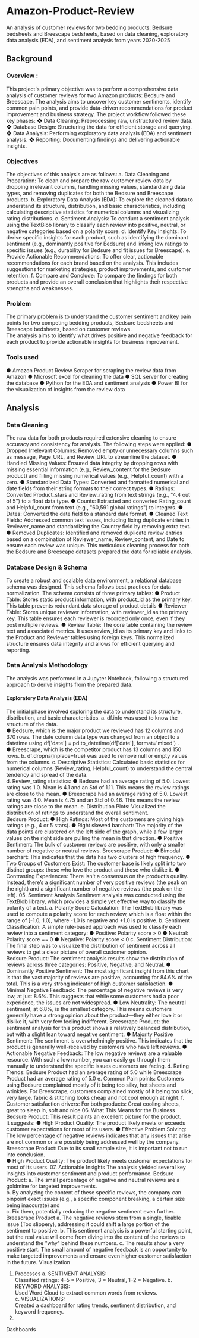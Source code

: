 # Amazon-Product-Review
An analysis of customer reviews for two bedding products: Bedsure bedsheets and Breescape bedsheets, based on data cleaning, exploratory data analysis (EDA), and sentiment analysis from years 2020-2025

## Background 
### Overview :
  This project's primary objective was to perform a comprehensive data analysis of customer reviews for two Amazon products: Bedsure and Breescape. The analysis aims to uncover key customer sentiments, identify common pain points, and provide data-driven recommendations for product improvement and business strategy. 
The project workflow followed these key phases: 
❖ Data Cleaning: Preprocessing raw, unstructured review data. 
❖ Database Design: Structuring the data for efficient storage and querying. 
❖ Data Analysis: Performing exploratory data analysis (EDA) and sentiment analysis. 
❖ Reporting: Documenting findings and delivering actionable insights. 

### Objectives 
The objectives of this analysis are as follows: 
a. Data Cleaning and Preparation: To clean and prepare the raw customer review data by dropping irrelevant columns, handling missing values, standardizing data types, and removing duplicates for both the Bedsure and Breescape products. 
b. Exploratory Data Analysis (EDA): To explore the cleaned data to understand its structure, distribution, and basic characteristics, including calculating descriptive statistics for numerical columns and visualizing rating distributions. 
c. Sentiment Analysis: To conduct a sentiment analysis using the TextBlob library to classify each review into positive, neutral, or negative categories based on a polarity score. 
d. Identify Key Insights: To derive specific insights for each product, such as identifying the dominant sentiment (e.g., dominantly positive for Bedsure) and linking low ratings to specific issues (e.g., durability for Bedsure and fit issues for Breescape). 
e. Provide Actionable Recommendations: To offer clear, actionable recommendations for each brand based on the analysis. This includes suggestions for marketing strategies, product improvements, and customer retention. 
f. Compare and Conclude: To compare the findings for both products and provide an overall conclusion that highlights their respective strengths and weaknesses. 
 
### Problem 
The primary problem is to understand the customer sentiment and key pain points for two competing bedding products, Bedsure bedsheets and Breescape bedsheets, based on customer reviews.  
The analysis aims to identify what drives positive and negative feedback for each product to provide actionable insights for business improvement. 

### Tools used 
● Amazon Product Review Scraper for scraping the review data from Amazon 
● Microsoft excel for cleaning the data 
● SQL server for creating the database 
● Python for the EDA and sentiment analysis 
● Power BI for the visualization of insights from the review data 

## Analysis
### Data Cleaning 
The raw data for both products required extensive cleaning to ensure accuracy and consistency for analysis. The following steps were applied: 
● Dropped Irrelevant Columns: Removed empty or unnecessary columns such as message, Page_URL, and Review_URL to streamline the dataset. 
● Handled Missing Values: Ensured data integrity by dropping rows with missing essential information (e.g., Review_content for the Bedsure product) and filling missing numerical values (e.g., Helpful_count) with a zero. 
● Standardized Data Types: Converted and formatted numerical and date fields from their string formats to their correct types. 
● Ratings: Converted Product_stars and Review_rating from text strings (e.g., "4.4 out of 5") to a float data type. 
● Counts: Extracted and converted Rating_count and Helpful_count from text (e.g., "60,591 global ratings") to integers. 
● Dates: Converted the date field to a standard date format. 
● Cleaned Text Fields: Addressed common text issues, including fixing duplicate entries in Reviewer_name and standardizing the Country field by removing extra text. 
● Removed Duplicates: Identified and removed duplicate review entries based on a combination of Reviewer_name, Review_content, and Date to ensure each review was unique. 
This meticulous cleaning process for both the Bedsure and Breescape datasets prepared the data for reliable analysis. 

### Database Design & Schema 
To create a robust and scalable data environment, a relational database schema was designed. This schema follows best practices for data normalization. 
The schema consists of three primary tables: 
● Product Table: Stores static product information, with product_id as the primary key. This table prevents redundant data storage of product details 
● Reviewer Table: Stores unique reviewer information, with reviewer_id as the primary key. This table ensures each reviewer is recorded only once, even if they post multiple reviews. 
● Review Table: The core table containing the review text and associated metrics. It uses review_id as its primary key and links to the Product and Reviewer tables using foreign keys. 
This normalized structure ensures data integrity and allows for efficient querying and reporting. 

### Data Analysis Methodology 
The analysis was performed in a Jupyter Notebook, following a structured approach to derive insights from the prepared data. 

#### Exploratory Data Analysis (EDA) 
The initial phase involved exploring the data to understand its structure, distribution, and basic characteristics. 
a. df.info was used to know the structure of the data.  
   ● Bedsure, which is the major product we reviewed has 12 columns and 370 rows. The date column data type was changed from an object to a datetime using df['date'] = pd.to_datetime(df['date'], format='mixed') .  
   ● Breescrape, which is the competitor product has 13 columns and 150 rows. 
b. df.dropna(inplace=true) was used to remove null or empty values from the columns. 
c. Descriptive Statistics: Calculated basic statistics for numerical columns (Review_rating, Helpful_count) to understand the central tendency and spread of the data.  
d. Review_rating statistics: 
   ● Bedsure had an average rating of 5.0. Lowest rating was 1.0. Mean is 4.1 and an Std of 1.11. This means the review ratings are close to the mean. 
   ● Breescrape had an average rating of 5.0. Lowest rating was 4.0. Mean is 4.75 and an Std of 0.46. This means the review ratings are close to the mean. 
e. Distribution Plots: Visualized the distribution of ratings to understand the overall sentiment.  
   Bedsure Product: 
   ● High Ratings: Most of the customers are giving high ratings (e.g., 4 or 5 stars). 
   ● Right skewed barchart: The majority of the data points are clustered on the left side of the graph, while a few larger values on the right side are pulling the mean in that direction. 
   ● Positive Sentiment: The bulk of customer reviews are positive, with only a smaller number of negative or neutral reviews. 
  Breescrape Product: 
  ● Bimodal barchart: This indicates that the data has two clusters of high frequency. 
  ● Two Groups of Customers Exist: The customer base is likely split into two distinct groups: those who love the product and those who dislike it. 
  ● Contrasting Experiences: There isn’t a consensus on the product’s quality. Instead, there’s a significant number of very positive reviews (the peak 
on the right) and a significant number of negative reviews (the peak on 
the left). 
05. 
Sentiment Analysis 
Sentiment analysis was conducted using the TextBlob library, which provides a 
simple yet effective way to classify the polarity of a text. 
a. Polarity Score Calculation: The TextBlob library was used to compute a 
polarity score for each review, which is a float within the range of [-1.0, 1.0], 
where -1.0 is negative and +1.0 is positive. 
b. Sentiment Classification: A simple rule-based approach was used to classify 
each review into a sentiment category: 
● Positive: Polarity score > 0 
● Neutral: Polarity score == 0 
● Negative: Polarity score < 0 
c. Sentiment Distribution: The final step was to visualize the distribution of 
sentiment across all reviews to get a clear picture of overall customer 
opinion.  
Bedsure Product: The sentiment analysis results show the distribution of 
reviews across three categories: Positive, Negative, and Neutral. 
● Dominantly Positive Sentiment: The most significant insight from 
this chart is that the vast majority of reviews are positive, 
accounting for 84.6% of the total. This is a very strong indicator of 
high customer satisfaction. 
● Minimal Negative Feedback: The percentage of negative reviews is 
very low, at just 8.6%. This suggests that while some customers had 
a poor experience, the issues are not widespread. 
● Low Neutrality: The neutral sentiment, at 6.8%, is the smallest 
category. This means customers generally have a strong opinion 
about the product—they either love it or dislike it, with very few 
feeling indifferent. 
Breescrape Product: the sentiment analysis for this product shows a 
relatively balanced distribution, but with a slight lean toward negative 
sentiment. 
● Majority Positive Sentiment: The sentiment is overwhelmingly 
positive. This indicates that the product is generally well-received 
by customers who have left reviews. 
● Actionable Negative Feedback: The low negative reviews are a 
valuable resource. With such a low number, you can easily go 
through them manually to understand the specific issues customers 
are facing. 
d. Rating Trends: Bedsure Product had an average rating of 5.0 while Breescrape 
Product had an average rating of 5.0 
e. Common Pain points: Customers using Bedsure complained mostly of it being 
too silky, hot sheets and wrinkles. For Breescrape, customers complained mostly 
of it being too slick, very large, fabric & stitching looks cheap and not cool 
enough at night. 
f. Customer satisfaction drivers: For both products: Great cooling sheets, great to 
sleep in, soft and nice 
06. 
What This Means for the 
Business 
Bedsure Product: This result paints an excellent picture for the product.  
It    suggests: 
● High Product Quality: The product likely meets or exceeds customer 
expectations for most of its users. 
● Effective Problem Solving: The low percentage of negative reviews 
indicates that any issues that arise are not common or are possibly 
being addressed well by the company. 
Breescrape Product: Due to its small sample size, it is important not to run 
into
                conclusion.  
● High Product Quality: The product likely meets customer 
expectations for most of its users. 
07. 
Actionable Insights 
The analysis yielded several key insights into customer sentiment and product 
performance. 
Bedsure Product: 
a. The small percentage of negative and neutral reviews are a goldmine for 
targeted improvements.  
b. By analyzing the content of these specific reviews, the company can 
pinpoint exact issues (e.g., a specific component breaking, a certain size 
being inaccurate) and  
c. Fix them, potentially reducing the negative sentiment even further. 
Breescrape Product 
a. The negative reviews stem from a single, fixable issue (Too slippery), 
addressing it could shift a large portion of the sentiment to positive. 
b. This sentiment analysis is a powerful starting point, but the real value will 
come from diving into the content of the reviews to understand the "why" 
behind these numbers. 
c. The results show a very positive start. The small amount of negative 
feedback is an opportunity to make targeted improvements and ensure 
even higher customer satisfaction in the future. 
Visualization 
01. Processes 
a. SENTIMENT ANALYSIS:  
Classified ratings: 4–5 = Positive, 3 = Neutral, 1–2 = 
Negative. 
b. KEYWORD ANALYSIS:  
Used Word Cloud to extract common words from reviews.   
c. VISUALIZATIONS:  
Created a dashboard for rating trends, sentiment 
distribution, and keyword frequency.  
02. 
Dashboards
